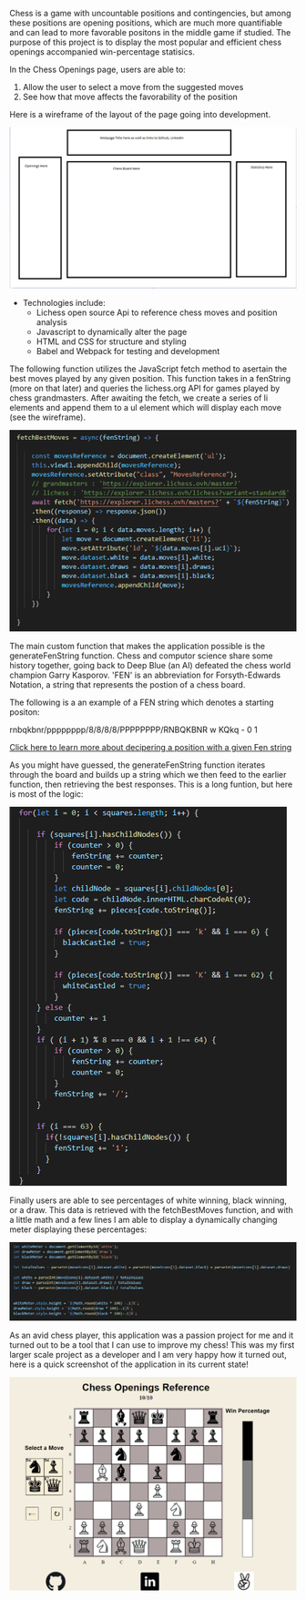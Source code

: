 Chess is a game with uncountable positions and contingencies, but among these positions are opening positions, which are much more quantifiable and can lead to more favorable positons in the middle game if studied. The purpose of this project is to display the most popular and efficient chess openings accompanied win-percentage statisics.

In the Chess Openings page, users are able to:

1. Allow the user to select a move from the suggested moves
2. See how that move affects the favorability of the position

Here is a wireframe of the layout of the page going into development.

![alt text](./chess_page_wireframe.PNG)

* Technologies include:
  * Lichess open source Api to reference chess moves and position analysis
  * Javascript to dynamically alter the page
  * HTML and CSS for structure and styling
  * Babel and Webpack for testing and development

The following function utilizes the JavaScript fetch method to asertain the best moves played by any given position. This function takes in a fenString (more on that later) and queries the lichess.org API for games played by chess grandmasters. After awaiting the fetch, we create a series of li elements and append them to a ul element which will display each move (see the wireframe). 

![alt text](./fetchBestMoves.PNG)

The main custom function that makes the application possible is the generateFenString function. Chess and computor science share some history together, going back to Deep Blue (an AI) defeated the chess world champion Garry Kasporov. 'FEN' is an abbreviation for Forsyth-Edwards Notation, a string that represents the postion of a chess board. 

The following is a an example of a FEN string which denotes a starting positon: 

rnbqkbnr/pppppppp/8/8/8/8/PPPPPPPP/RNBQKBNR w KQkq - 0 1

[Click here to learn more about decipering a position with a given Fen string](https://www.chess.com/terms/fen-chess)

As you might have guessed, the generateFenString function iterates through the board and builds up a string which we then feed to the earlier function, then retrieving the best responses. This is a long funtion, but here is most of the logic: 

![alt text](./generateFenString.PNG) 

Finally users are able to see percentages of white winning, black winning, or a draw. This data is retrieved with the fetchBestMoves function, and with a little math and a few lines I am able to display a dynamically changing meter displaying these percentages: 

![alt text](./meters.PNG)

As an avid chess player, this application was a passion project for me and it turned out to be a tool that I can use to improve my chess! This was my first larger scale project as a developer and I am very happy how it turned out, here is a quick screenshot of the application in its current state!

![alt text](./chessopeningsmove10.PNG)